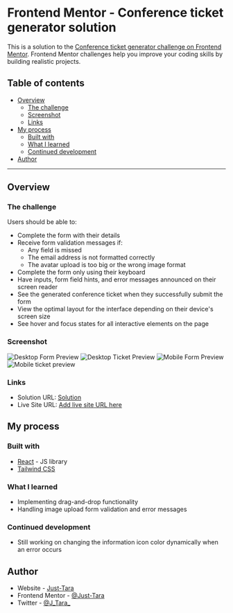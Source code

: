 # Frontend Mentor - Conference ticket generator solution

This is a solution to the [Conference ticket generator challenge on Frontend Mentor](https://www.frontendmentor.io/challenges/conference-ticket-generator-oq5gFIU12w). Frontend Mentor challenges help you improve your coding skills by building realistic projects. 

## Table of contents

- [Overview](#overview)
  - [The challenge](#the-challenge)
  - [Screenshot](#screenshot)
  - [Links](#links)
- [My process](#my-process)
  - [Built with](#built-with)
  - [What I learned](#what-i-learned)
  - [Continued development](#continued-development)
- [Author](#author)

---

## Overview

### The challenge

Users should be able to:

- Complete the form with their details
- Receive form validation messages if:
  - Any field is missed
  - The email address is not formatted correctly
  - The avatar upload is too big or the wrong image format
- Complete the form only using their keyboard
- Have inputs, form field hints, and error messages announced on their screen reader
- See the generated conference ticket when they successfully submit the form
- View the optimal layout for the interface depending on their device's screen size
- See hover and focus states for all interactive elements on the page

### Screenshot

![Desktop Form Preview](./assets/desktop-form-image.png)
![Desktop Ticket Preview](./assets/desktop-ticket-image.png)
![Mobile Form Preview](./assets/mobile-form-image.png)
![Mobile ticket preview](./assets/mobile-ticket-image.png)


### Links

- Solution URL: [Solution](https://github.com/Just-Tara/Conference-ticket-generator.git)
- Live Site URL: [Add live site URL here](https://your-live-site-url.com)

## My process

### Built with

- [React](https://reactjs.org/) - JS library  
- [Tailwind CSS](https://tailwindcss.com/)  

### What I learned

- Implementing drag-and-drop functionality  
- Handling image upload form validation and error messages  

### Continued development

- Still working on changing the information icon color dynamically when an error occurs  

## Author

-  Website - [Just-Tara](https://github.com/Just-Tara)   
- Frontend Mentor - [@Just-Tara](https://www.frontendmentor.io/profile/Just-Tara)  
- Twitter - [@J_Tara_](https://www.twitter.com/J_Tara_)  
